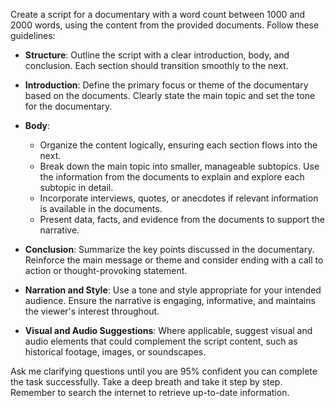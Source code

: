 Create a script for a documentary with a word count between 1000 and 2000 words, using the content from the provided documents. Follow these guidelines:

- **Structure**: Outline the script with a clear introduction, body, and conclusion. Each section should transition smoothly to the next.
  
- **Introduction**: Define the primary focus or theme of the documentary based on the documents. Clearly state the main topic and set the tone for the documentary.

- **Body**:
  - Organize the content logically, ensuring each section flows into the next.
  - Break down the main topic into smaller, manageable subtopics. Use the information from the documents to explain and explore each subtopic in detail.
  - Incorporate interviews, quotes, or anecdotes if relevant information is available in the documents.
  - Present data, facts, and evidence from the documents to support the narrative.

- **Conclusion**: Summarize the key points discussed in the documentary. Reinforce the main message or theme and consider ending with a call to action or thought-provoking statement.

- **Narration and Style**: Use a tone and style appropriate for your intended audience. Ensure the narrative is engaging, informative, and maintains the viewer's interest throughout.

- **Visual and Audio Suggestions**: Where applicable, suggest visual and audio elements that could complement the script content, such as historical footage, images, or soundscapes.

Ask me clarifying questions until you are 95% confident you can complete the task successfully. Take a deep breath and take it step by step. Remember to search the internet to retrieve up-to-date information.